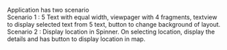 Application has two scenario  
Scenario 1 : 5 Text with equal width, viewpager with 4 fragments, textview to display selected text from 5 text, button to change background of layout.  
Scenario 2 : Display location in Spinner. On selecting location, display the details and has button to display location in map.
